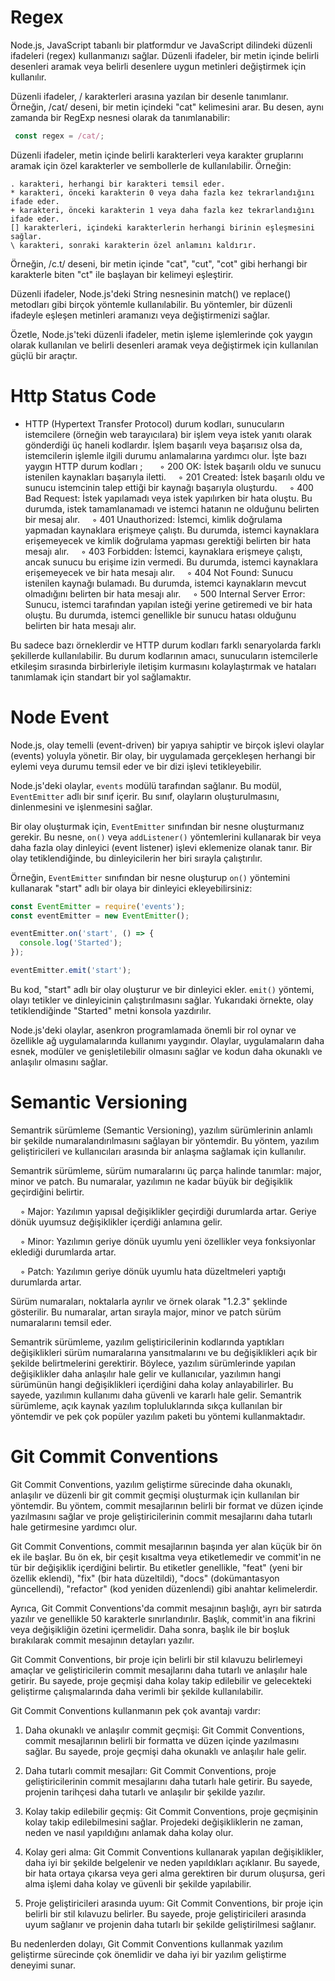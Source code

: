 # Regex
Node.js, JavaScript tabanlı bir platformdur ve JavaScript dilindeki düzenli ifadeleri (regex) kullanmanızı sağlar. Düzenli ifadeler, bir metin içinde belirli desenleri aramak veya belirli desenlere uygun metinleri değiştirmek için kullanılır.

Düzenli ifadeler, / karakterleri arasına yazılan bir desenle tanımlanır. Örneğin, /cat/ deseni, bir metin içindeki "cat" kelimesini arar. Bu desen, aynı zamanda bir RegExp nesnesi olarak da tanımlanabilir:

```javascript
 const regex = /cat/;
 ```

Düzenli ifadeler, metin içinde belirli karakterleri veya karakter gruplarını aramak için özel karakterler ve sembollerle de kullanılabilir. Örneğin:

    . karakteri, herhangi bir karakteri temsil eder.
    * karakteri, önceki karakterin 0 veya daha fazla kez tekrarlandığını ifade eder.
    + karakteri, önceki karakterin 1 veya daha fazla kez tekrarlandığını ifade eder.
    [] karakterleri, içindeki karakterlerin herhangi birinin eşleşmesini sağlar.
    \ karakteri, sonraki karakterin özel anlamını kaldırır.

Örneğin, /c.t/ deseni, bir metin içinde "cat", "cut", "cot" gibi herhangi bir karakterle biten "ct" ile başlayan bir kelimeyi eşleştirir.

Düzenli ifadeler, Node.js'deki String nesnesinin match() ve replace() metodları gibi birçok yöntemle kullanılabilir. Bu yöntemler, bir düzenli ifadeyle eşleşen metinleri aramanızı veya değiştirmenizi sağlar.

Özetle, Node.js'teki düzenli ifadeler, metin işleme işlemlerinde çok yaygın olarak kullanılan ve belirli desenleri aramak veya değiştirmek için kullanılan güçlü bir araçtır.

# Http Status Code

* HTTP (Hypertext Transfer Protocol) durum kodları, sunucuların istemcilere (örneğin web tarayıcılara) bir işlem veya istek yanıtı olarak gönderdiği üç haneli kodlardır. İşlem başarılı veya başarısız olsa da, istemcilerin işlemle ilgili durumu anlamalarına yardımcı olur. İşte bazı yaygın HTTP durum kodları ;
&nbsp;
    &nbsp; &nbsp; &#9702; 200 OK: İstek başarılı oldu ve sunucu istenilen kaynakları başarıyla iletti.
    &nbsp; &nbsp; &#9702; 201 Created: İstek başarılı oldu ve sunucu istemcinin talep ettiği bir kaynağı başarıyla oluşturdu.
    &nbsp; &nbsp; &#9702; 400 Bad Request: İstek yapılamadı veya istek yapılırken bir hata oluştu. Bu durumda, istek tamamlanamadı ve istemci hatanın ne olduğunu belirten bir mesaj alır.
    &nbsp; &nbsp; &#9702; 401 Unauthorized: İstemci, kimlik doğrulama yapmadan kaynaklara erişmeye çalıştı. Bu durumda, istemci kaynaklara erişemeyecek ve kimlik doğrulama yapması gerektiği belirten bir hata mesajı alır.
    &nbsp; &nbsp; &#9702; 403 Forbidden: İstemci, kaynaklara erişmeye çalıştı, ancak sunucu bu erişime izin vermedi. Bu durumda, istemci kaynaklara erişemeyecek ve bir hata mesajı alır.
    &nbsp; &nbsp; &#9702; 404 Not Found: Sunucu istenilen kaynağı bulamadı. Bu durumda, istemci kaynakların mevcut olmadığını belirten bir hata mesajı alır.
    &nbsp; &nbsp; &#9702; 500 Internal Server Error: Sunucu, istemci tarafından yapılan isteği yerine getiremedi ve bir hata oluştu. Bu durumda, istemci genellikle bir sunucu hatası olduğunu belirten bir hata mesajı alır.

Bu sadece bazı örneklerdir ve HTTP durum kodları farklı senaryolarda farklı şekillerde kullanılabilir. Bu durum kodlarının amacı, sunucuların istemcilerle etkileşim sırasında birbirleriyle iletişim kurmasını kolaylaştırmak ve hataları tanımlamak için standart bir yol sağlamaktır.

# Node Event

Node.js, olay temelli (event-driven) bir yapıya sahiptir ve birçok işlevi olaylar (events) yoluyla yönetir. Bir olay, bir uygulamada gerçekleşen herhangi bir eylemi veya durumu temsil eder ve bir dizi işlevi tetikleyebilir.

Node.js'deki olaylar, `events` modülü tarafından sağlanır. Bu modül, `EventEmitter` adlı bir sınıf içerir. Bu sınıf, olayların oluşturulmasını, dinlenmesini ve işlenmesini sağlar.

Bir olay oluşturmak için, `EventEmitter` sınıfından bir nesne oluşturmanız gerekir. Bu nesne, `on()` veya `addListener()` yöntemlerini kullanarak bir veya daha fazla olay dinleyici (event listener) işlevi eklemenize olanak tanır. Bir olay tetiklendiğinde, bu dinleyicilerin her biri sırayla çalıştırılır.

Örneğin, `EventEmitter` sınıfından bir nesne oluşturup `on()` yöntemini kullanarak "start" adlı bir olaya bir dinleyici ekleyebilirsiniz:

``` javascript
const EventEmitter = require('events');
const eventEmitter = new EventEmitter();

eventEmitter.on('start', () => {
  console.log('Started');
});

eventEmitter.emit('start');
```

Bu kod, "start" adlı bir olay oluşturur ve bir dinleyici ekler. `emit()` yöntemi, olayı tetikler ve dinleyicinin çalıştırılmasını sağlar. Yukarıdaki örnekte, olay tetiklendiğinde "Started" metni konsola yazdırılır.

Node.js'deki olaylar, asenkron programlamada önemli bir rol oynar ve özellikle ağ uygulamalarında kullanımı yaygındır. Olaylar, uygulamaların daha esnek, modüler ve genişletilebilir olmasını sağlar ve kodun daha okunaklı ve anlaşılır olmasını sağlar.

# Semantic Versioning

Semantrik sürümleme (Semantic Versioning), yazılım sürümlerinin anlamlı bir şekilde numaralandırılmasını sağlayan bir yöntemdir. Bu yöntem, yazılım geliştiricileri ve kullanıcıları arasında bir anlaşma sağlamak için kullanılır.

Semantrik sürümleme, sürüm numaralarını üç parça halinde tanımlar: major, minor ve patch. Bu numaralar, yazılımın ne kadar büyük bir değişiklik geçirdiğini belirtir.

&nbsp; &nbsp; &#9702; Major: Yazılımın yapısal değişiklikler geçirdiği durumlarda artar. Geriye dönük uyumsuz değişiklikler içerdiği anlamına gelir.

&nbsp; &nbsp; &#9702; Minor: Yazılımın geriye dönük uyumlu yeni özellikler veya fonksiyonlar eklediği durumlarda artar.

&nbsp; &nbsp; &#9702; Patch: Yazılımın geriye dönük uyumlu hata düzeltmeleri yaptığı durumlarda artar.

Sürüm numaraları, noktalarla ayrılır ve örnek olarak "1.2.3" şeklinde gösterilir. Bu numaralar, artan sırayla major, minor ve patch sürüm numaralarını temsil eder.

Semantrik sürümleme, yazılım geliştiricilerinin kodlarında yaptıkları değişiklikleri sürüm numaralarına yansıtmalarını ve bu değişiklikleri açık bir şekilde belirtmelerini gerektirir. Böylece, yazılım sürümlerinde yapılan değişiklikler daha anlaşılır hale gelir ve kullanıcılar, yazılımın hangi sürümünün hangi değişiklikleri içerdiğini daha kolay anlayabilirler. Bu sayede, yazılımın kullanımı daha güvenli ve kararlı hale gelir. Semantrik sürümleme, açık kaynak yazılım topluluklarında sıkça kullanılan bir yöntemdir ve pek çok popüler yazılım paketi bu yöntemi kullanmaktadır.

# Git Commit Conventions

Git Commit Conventions, yazılım geliştirme sürecinde daha okunaklı, anlaşılır ve düzenli bir git commit geçmişi oluşturmak için kullanılan bir yöntemdir. Bu yöntem, commit mesajlarının belirli bir format ve düzen içinde yazılmasını sağlar ve proje geliştiricilerinin commit mesajlarını daha tutarlı hale getirmesine yardımcı olur.

Git Commit Conventions, commit mesajlarının başında yer alan küçük bir ön ek ile başlar. Bu ön ek, bir çeşit kısaltma veya etiketlemedir ve commit'in ne tür bir değişiklik içerdiğini belirtir. Bu etiketler genellikle, "feat" (yeni bir özellik eklendi), "fix" (bir hata düzeltildi), "docs" (dokümantasyon güncellendi), "refactor" (kod yeniden düzenlendi) gibi anahtar kelimelerdir.

Ayrıca, Git Commit Conventions'da commit mesajının başlığı, ayrı bir satırda yazılır ve genellikle 50 karakterle sınırlandırılır. Başlık, commit'in ana fikrini veya değişikliğin özetini içermelidir. Daha sonra, başlık ile bir boşluk bırakılarak commit mesajının detayları yazılır.

Git Commit Conventions, bir proje için belirli bir stil kılavuzu belirlemeyi amaçlar ve geliştiricilerin commit mesajlarını daha tutarlı ve anlaşılır hale getirir. Bu sayede, proje geçmişi daha kolay takip edilebilir ve gelecekteki geliştirme çalışmalarında daha verimli bir şekilde kullanılabilir.

Git Commit Conventions kullanmanın pek çok avantajı vardır:

1. Daha okunaklı ve anlaşılır commit geçmişi: Git Commit Conventions, commit mesajlarının belirli bir formatta ve düzen içinde yazılmasını sağlar. Bu sayede, proje geçmişi daha okunaklı ve anlaşılır hale gelir.

2. Daha tutarlı commit mesajları: Git Commit Conventions, proje geliştiricilerinin commit mesajlarını daha tutarlı hale getirir. Bu sayede, projenin tarihçesi daha tutarlı ve anlaşılır bir şekilde yazılır.

3. Kolay takip edilebilir geçmiş: Git Commit Conventions, proje geçmişinin kolay takip edilebilmesini sağlar. Projedeki değişikliklerin ne zaman, neden ve nasıl yapıldığını anlamak daha kolay olur.

4. Kolay geri alma: Git Commit Conventions kullanarak yapılan değişiklikler, daha iyi bir şekilde belgelenir ve neden yapıldıkları açıklanır. Bu sayede, bir hata ortaya çıkarsa veya geri alma gerektiren bir durum oluşursa, geri alma işlemi daha kolay ve güvenli bir şekilde yapılabilir.

5. Proje geliştiricileri arasında uyum: Git Commit Conventions, bir proje için belirli bir stil kılavuzu belirler. Bu sayede, proje geliştiricileri arasında uyum sağlanır ve projenin daha tutarlı bir şekilde geliştirilmesi sağlanır.

Bu nedenlerden dolayı, Git Commit Conventions kullanmak yazılım geliştirme sürecinde çok önemlidir ve daha iyi bir yazılım geliştirme deneyimi sunar.
